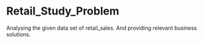 # Retail_Study_Problem
Analysing the given data set of retail_sales. And providing relevant business solutions. 

